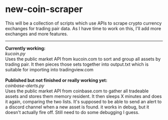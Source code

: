 # new-coin-scraper
This will be a collection of scripts which use APIs to scrape crypto currency exchanges for trading pair data. As I have time to work on this, I'll add more exchanges and more features.
<hr>
<b>Currently working:</b>
<br>
<i>kucoin.py</i>
<br>
Uses the public market API from kucoin.com to sort and group all assets by trading pair. It then pieces those sets together into output.txt which is suitable for importing into tradingview.com
<br><br>
<b>Published but not finished or really working yet:</b>
<br>
<i>coinbase-alerts.py</i>
<br>
Uses the public market API from coinbase.com to gather all tradeable assets and stores them memory resident.
It then sleeps X minutes and does it again, comparing the two lists. 
It's supposed to be able to send an alert to a discord channel when a new asset is found. it works in debug, but it doesn't actually fire off. Still need to do some debugging I guess.
